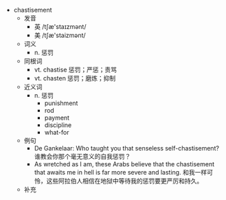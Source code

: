 - chastisement
  - 发音
    - 英 /tʃæ'staɪzmənt/
    - 美 /tʃæ'staizmənt/
  - 词义
    - n. 惩罚
  - 同根词
    - vt. chastise 惩罚；严惩；责骂
    - vt. chasten 惩罚；磨炼；抑制
  - 近义词
    - n. 惩罚
      - punishment
      - rod
      - payment
      - discipline
      - what-for
  - 例句
    - De Gankelaar: Who taught you that senseless self-chastisement? 谁教会你那个毫无意义的自我惩罚？
    - As wretched as I am, these Arabs believe that the chastisement that awaits me in hell is far more severe and lasting. 和我一样可怜，这些阿拉伯人相信在地狱中等待我的惩罚要更严厉和持久。
  - 补充